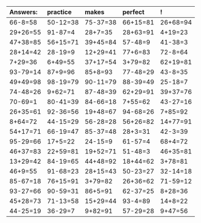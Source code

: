 | Answers: | practice | makes | perfect | ! |
| :--- | :--- | :--- | :--- | :--- |
| 66-8=58 | 50-12=38 | 75-37=38 | 66+15=81 | 26+68=94 | 
| 29+26=55 | 91-87=4 | 28+7=35 | 28+63=91 | 4+19=23 | 
| 47+38=85 | 56+15=71 | 39+45=84 | 57-48=9 | 41-38=3 | 
| 28+14=42 | 28-19=9 | 12+29=41 | 77+6=83 | 72-8=64 | 
| 7+29=36 | 6+49=55 | 37+17=54 | 3+79=82 | 62+19=81 | 
| 93-79=14 | 87+9=96 | 85+8=93 | 77-48=29 | 43-8=35 | 
| 49+49=98 | 98-19=79 | 90-11=79 | 88-39=49 | 25-18=7 | 
| 74-48=26 | 9+62=71 | 87-48=39 | 62+29=91 | 39+37=76 | 
| 70-69=1 | 80-41=39 | 84-66=18 | 7+55=62 | 43-27=16 | 
| 26+35=61 | 92-36=56 | 19+48=67 | 94-68=26 | 7+85=92 | 
| 8+64=72 | 44-15=29 | 56-28=28 | 56+26=82 | 14+77=91 | 
| 54+17=71 | 66-19=47 | 85-37=48 | 28+3=31 | 42-3=39 | 
| 95-29=66 | 17+5=22 | 24-15=9 | 61-57=4 | 68+4=72 | 
| 46+37=83 | 22+59=81 | 19+52=71 | 51-48=3 | 46+35=81 | 
| 13+29=42 | 84-19=65 | 44+48=92 | 18+44=62 | 3+78=81 | 
| 46+9=55 | 91-68=23 | 28+15=43 | 50-23=27 | 32-14=18 | 
| 85-67=18 | 76+15=91 | 3+79=82 | 26+36=62 | 71-59=12 | 
| 93-27=66 | 90-59=31 | 86+5=91 | 62-37=25 | 8+28=36 | 
| 45+28=73 | 71-13=58 | 15+29=44 | 93-4=89 | 14+8=22 | 
| 44-25=19 | 36-29=7 | 9+82=91 | 57-29=28 | 9+47=56 | 
